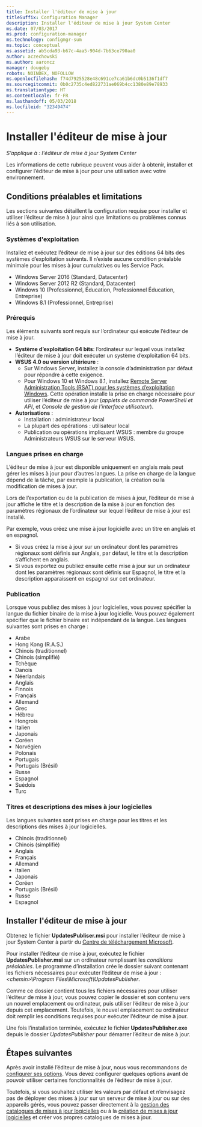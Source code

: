 ```yaml
---
title: Installer l'éditeur de mise à jour
titleSuffix: Configuration Manager
description: Installer l'éditeur de mise à jour System Center
ms.date: 07/03/2017
ms.prod: configuration-manager
ms.technology: configmgr-sum
ms.topic: conceptual
ms.assetid: ab5cda93-b67c-4aa5-904d-7b63ce790aa0
author: aczechowski
ms.author: aaroncz
manager: dougeby
robots: NOINDEX, NOFOLLOW
ms.openlocfilehash: f74d7925528e48c691ce7ca61b6dc0b5136f1df7
ms.sourcegitcommit: 0b0c2735c4ed822731ae069b4cc1380e89e78933
ms.translationtype: HT
ms.contentlocale: fr-FR
ms.lasthandoff: 05/03/2018
ms.locfileid: "32349474"
---
```

# <a name="install-updates-publisher"></a>Installer l'éditeur de mise à jour

*S’applique à : l'éditeur de mise à jour System Center*

Les informations de cette rubrique peuvent vous aider à obtenir, installer et configurer l’éditeur de mise à jour pour une utilisation avec votre environnement.


## <a name="prerequisites-and-limitations"></a>Conditions préalables et limitations
Les sections suivantes détaillent la configuration requise pour installer et utiliser l’éditeur de mise à jour ainsi que limitations ou problèmes connus liés à son utilisation.

### <a name="operating-systems"></a>Systèmes d'exploitation
Installez et exécutez l’éditeur de mise à jour sur des éditions 64 bits des systèmes d’exploitation suivants. Il n’existe aucune condition préalable minimale pour les mises à jour cumulatives ou les Service Pack.

-   Windows Server 2016 (Standard, Datacenter)
-   Windows Server 2012 R2 (Standard, Datacenter)
-   Windows 10 (Professionnel, Éducation, Professionnel Éducation, Entreprise)
-   Windows 8.1 (Professionnel, Entreprise)

### <a name="prerequisites"></a>Prérequis
Les éléments suivants sont requis sur l’ordinateur qui exécute l’éditeur de mise à jour.

-   **Système d’exploitation 64 bits**: l’ordinateur sur lequel vous installez l’éditeur de mise à jour doit exécuter un système d’exploitation 64 bits.
-   **WSUS 4.0 ou version ultérieure** :
    -   Sur Windows Server, installez la console d’administration par défaut pour répondre à cette exigence.
    -   Pour Windows 10 et Windows 8.1, installez [Remote Server Administration Tools (RSAT) pour les systèmes d’exploitation Windows](https://support.microsoft.com/help/2693643/remote-server-administration-tools-rsat-for-windows-operating-systems). Cette opération installe la prise en charge nécessaire pour utiliser l’éditeur de mise à jour (*applets de commande PowerShell et API*, et *Console de gestion de l’interface utilisateur*).
-   **Autorisations** :
    -   Installation : administrateur local
    -   La plupart des opérations : utilisateur local
    -   Publication ou opérations impliquant WSUS : membre du groupe Administrateurs WSUS sur le serveur WSUS.

### <a name="supported-languages"></a>Langues prises en charge
L’éditeur de mise à jour est disponible uniquement en anglais mais peut gérer les mises à jour pour d’autres langues. La prise en charge de la langue dépend de la tâche, par exemple la publication, la création ou la modification de mises à jour.

Lors de l’exportation ou de la publication de mises à jour, l’éditeur de mise à jour affiche le titre et la description de la mise à jour en fonction des paramètres régionaux de l’ordinateur sur lequel l’éditeur de mise à jour est installé.

Par exemple, vous créez une mise à jour logicielle avec un titre en anglais et en espagnol.

-   Si vous créez la mise à jour sur un ordinateur dont les paramètres régionaux sont définis sur Anglais, par défaut, le titre et la description s’affichent en anglais.
-   Si vous exportez ou publiez ensuite cette mise à jour sur un ordinateur dont les paramètres régionaux sont définis sur Espagnol, le titre et la description apparaissent en espagnol sur cet ordinateur.

### <a name="publishing"></a>Publication
Lorsque vous publiez des mises à jour logicielles, vous pouvez spécifier la langue du fichier binaire de la mise à jour logicielle. Vous pouvez également spécifier que le fichier binaire est indépendant de la langue. Les langues suivantes sont prises en charge :

-   Arabe
-   Hong Kong (R.A.S.)
-   Chinois (traditionnel)
-   Chinois (simplifié)
-   Tchèque
-   Danois
-   Néerlandais
-   Anglais
-   Finnois
-   Français
-   Allemand
-   Grec
-   Hébreu
-   Hongrois
-   Italien
-   Japonais
-   Coréen
-   Norvégien
-   Polonais
-   Portugais
-   Portugais (Brésil)
-   Russe
-   Espagnol
-   Suédois
-   Turc

### <a name="software-update-titles-and-descriptions"></a>Titres et descriptions des mises à jour logicielles
Les langues suivantes sont prises en charge pour les titres et les descriptions des mises à jour logicielles.

-   Chinois (traditionnel)
-   Chinois (simplifié)
-   Anglais
-   Français
-   Allemand
-   Italien
-   Japonais
-   Coréen
-   Portugais (Brésil)
-   Russe
-   Espagnol



## <a name="install-updates-publisher"></a>Installer l'éditeur de mise à jour
Obtenez le fichier **UpdatesPubliser.msi** pour installer l’éditeur de mise à jour System Center à partir du [Centre de téléchargement Microsoft](https://www.microsoft.com/download/details.aspx?id=55543).

Pour installer l’éditeur de mise à jour, exécutez le fichier **UpdatesPublisher.msi** sur un ordinateur remplissant les *conditions préalables*. Le programme d’installation crée le dossier suivant contenant les fichiers nécessaires pour exécuter l’éditeur de mise à jour : *&lt;chemin&gt;\Program Files\Microsoft\UpdatesPublisher*.

Comme ce dossier contient tous les fichiers nécessaires pour utiliser l’éditeur de mise à jour, vous pouvez copier le dossier et son contenu vers un nouvel emplacement ou ordinateur, puis utiliser l’éditeur de mise à jour depuis cet emplacement. Toutefois, le nouvel emplacement ou ordinateur doit remplir les conditions requises pour exécuter l’éditeur de mise à jour.

Une fois l’installation terminée, exécutez le fichier **UpdatesPublisher.exe** depuis le dossier *UpdatesPublisher* pour démarrer l’éditeur de mise à jour.

## <a name="next-steps"></a>Étapes suivantes
 Après avoir installé l’éditeur de mise à jour, nous vous recommandons de [configurer ses options](updates-publisher-options.md). Vous devez configurer quelques options avant de pouvoir utiliser certaines fonctionnalités de l’éditeur de mise à jour.

 Toutefois, si vous souhaitez utiliser les valeurs par défaut et n’envisagez pas de déployer des mises à jour sur un serveur de mise à jour ou sur des appareils gérés, vous pouvez passer directement à la [gestion des catalogues de mises à jour logicielles](updates-publisher-catalogs.md) ou à la [création de mises à jour logicielles](create-updates-with-updates-publisher.md) et créer vos propres catalogues de mises à jour.

